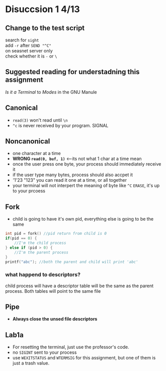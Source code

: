 # Disuccsion 1 4/13
## Change to the test script 
search for `sight`   
add `-r` after `SEND "^C"`   
on seasnet server only   
check whether it is `-` or `\`

## Suggested reading for understadning this assignment 
*Is it a Terminal* to *Modes* in the GNU Manule 

## Canonical 
* `read(3)` won't read until `\n` 
* `^c` is never received by your program. SIGNAL 

## Noncanonical 
* one character at a time 
* __WRONG `read(0, buf, 1)`__ <--its not what 1 char at a time mean 
* once the user press one byte, your process should immediately receive it
* if the user type many bytes, process should also accpet it 
* '1'23 "123" you can read it one at a time, or all together 
* your terminal will not interpert the meaning of byte like `^C` `ERASE`, it's up to your prcoess 

## Fork 
* child is going to have it's own pid, everything else is going to be the same 
```c
int pid = fork() //pid return from child is 0
if(pid == 0) {
    //I'm the child process 
} else if (pid > 0) {
    //I'm the parent process 
}
printf("abc"); //both the parent and child will print 'abc' 
```
### what happend to descriptors?
child process will have a descriptor table will be the same as the parent process. Both tables will point to the same file 

## Pipe 
* __Always close the unsed file descriptors__



## Lab1a 
* For resetting the terminal, just use the professor's code. 
* no `SIGINT` sent to your process
* use `WEXITSTATUS` and `WTERMSIG` for this assignment, but one of them is just a trash value. 
